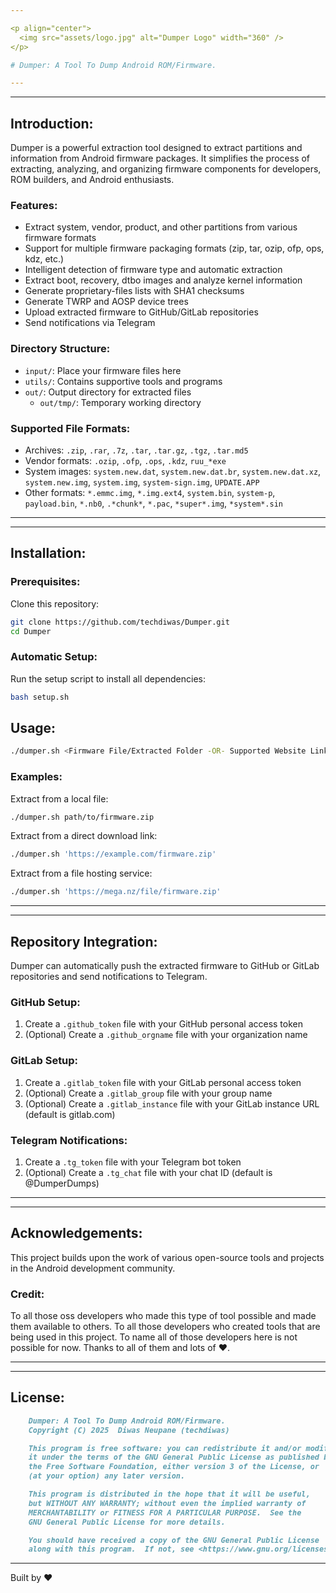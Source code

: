 ```yaml
---

<p align="center">
  <img src="assets/logo.jpg" alt="Dumper Logo" width="360" />
</p>

# Dumper: A Tool To Dump Android ROM/Firmware.

---
```


---

## Introduction:

Dumper is a powerful extraction tool designed to extract partitions and information from Android firmware packages. It simplifies the process of extracting, analyzing, and organizing firmware components for developers, ROM builders, and Android enthusiasts.

### Features:

- Extract system, vendor, product, and other partitions from various firmware formats
- Support for multiple firmware packaging formats (zip, tar, ozip, ofp, ops, kdz, etc.)
- Intelligent detection of firmware type and automatic extraction
- Extract boot, recovery, dtbo images and analyze kernel information
- Generate proprietary-files lists with SHA1 checksums
- Generate TWRP and AOSP device trees
- Upload extracted firmware to GitHub/GitLab repositories
- Send notifications via Telegram

### Directory Structure:

- `input/`: Place your firmware files here
- `utils/`: Contains supportive tools and programs
- `out/`: Output directory for extracted files
  - `out/tmp/`: Temporary working directory

### Supported File Formats:

- Archives: `.zip`, `.rar`, `.7z`, `.tar`, `.tar.gz`, `.tgz`, `.tar.md5`
- Vendor formats: `.ozip`, `.ofp`, `.ops`, `.kdz`, `ruu_*exe`
- System images: `system.new.dat`, `system.new.dat.br`, `system.new.dat.xz`, `system.new.img`, `system.img`, `system-sign.img`, `UPDATE.APP`
- Other formats: `*.emmc.img`, `*.img.ext4`, `system.bin`, `system-p`, `payload.bin`, `*.nb0`, `.*chunk*`, `*.pac`, `*super*.img`, `*system*.sin`

---

---

## Installation:

### Prerequisites:

Clone this repository:
```bash
git clone https://github.com/techdiwas/Dumper.git
cd Dumper
```

### Automatic Setup:

Run the setup script to install all dependencies:
```bash
bash setup.sh
```

## Usage:

```bash
./dumper.sh <Firmware File/Extracted Folder -OR- Supported Website Link>
```

### Examples:

Extract from a local file:
```bash
./dumper.sh path/to/firmware.zip
```

Extract from a direct download link:
```bash
./dumper.sh 'https://example.com/firmware.zip'
```

Extract from a file hosting service:
```bash
./dumper.sh 'https://mega.nz/file/firmware.zip'
```

---

---

## Repository Integration:

Dumper can automatically push the extracted firmware to GitHub or GitLab repositories and send notifications to Telegram.

### GitHub Setup:

1. Create a `.github_token` file with your GitHub personal access token
2. (Optional) Create a `.github_orgname` file with your organization name

### GitLab Setup:

1. Create a `.gitlab_token` file with your GitLab personal access token
2. (Optional) Create a `.gitlab_group` file with your group name
3. (Optional) Create a `.gitlab_instance` file with your GitLab instance URL (default is gitlab.com)

### Telegram Notifications:

1. Create a `.tg_token` file with your Telegram bot token
2. (Optional) Create a `.tg_chat` file with your chat ID (default is @DumperDumps)

---

---

## Acknowledgements:

This project builds upon the work of various open-source tools and projects in the Android development community.

### Credit:

To all those oss developers who made this type of tool possible and made them available to others.
To all those developers who created tools that are being used in this project.
To name all of those developers here is not possible for now.
Thanks to all of them and lots of ❤️.

---

---

## License:

```md
    Dumper: A Tool To Dump Android ROM/Firmware.
    Copyright (C) 2025  Diwas Neupane (techdiwas)

    This program is free software: you can redistribute it and/or modify
    it under the terms of the GNU General Public License as published by
    the Free Software Foundation, either version 3 of the License, or
    (at your option) any later version.

    This program is distributed in the hope that it will be useful,
    but WITHOUT ANY WARRANTY; without even the implied warranty of
    MERCHANTABILITY or FITNESS FOR A PARTICULAR PURPOSE.  See the
    GNU General Public License for more details.

    You should have received a copy of the GNU General Public License
    along with this program.  If not, see <https://www.gnu.org/licenses/>.
```
---

Built by ❤️
